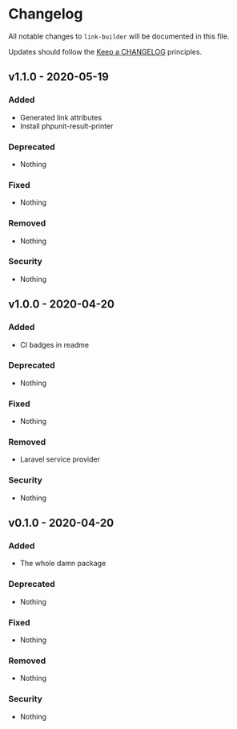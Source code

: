 # Changelog

All notable changes to `link-builder` will be documented in this file.

Updates should follow the [Keep a CHANGELOG](http://keepachangelog.com/) principles.

## v1.1.0 - 2020-05-19

### Added
- Generated link attributes
- Install phpunit-result-printer

### Deprecated
- Nothing

### Fixed
- Nothing

### Removed
- Nothing

### Security
- Nothing

## v1.0.0 - 2020-04-20

### Added
- CI badges in readme

### Deprecated
- Nothing

### Fixed
- Nothing

### Removed
- Laravel service provider

### Security
- Nothing

## v0.1.0 - 2020-04-20

### Added
- The whole damn package

### Deprecated
- Nothing

### Fixed
- Nothing

### Removed
- Nothing

### Security
- Nothing
